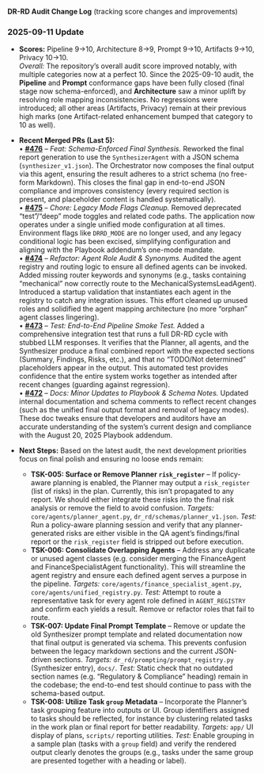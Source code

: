 **DR-RD Audit Change Log** (tracking score changes and improvements)

### 2025-09-11 Update

* **Scores:** Pipeline 9→10, Architecture 8→9, Prompt 9→10, Artifacts 9→10, Privacy 10→10.  
  *Overall:* The repository’s overall audit score improved notably, with multiple categories now at a perfect 10. Since the 2025-09-10 audit, the **Pipeline** and **Prompt** conformance gaps have been fully closed (final stage now schema-enforced), and **Architecture** saw a minor uplift by resolving role mapping inconsistencies. No regressions were introduced; all other areas (Artifacts, Privacy) remain at their previous high marks (one Artifact-related enhancement bumped that category to 10 as well).

* **Recent Merged PRs (Last 5):**  
  • **[#476](#)** – *Feat: Schema-Enforced Final Synthesis.* Reworked the final report generation to use the `SynthesizerAgent` with a JSON schema (`synthesizer_v1.json`). The Orchestrator now composes the final output via this agent, ensuring the result adheres to a strict schema (no free-form Markdown). This closes the final gap in end-to-end JSON compliance and improves consistency (every required section is present, and placeholder content is handled systematically).  
  • **[#475](#)** – *Chore: Legacy Mode Flags Cleanup.* Removed deprecated “test”/“deep” mode toggles and related code paths. The application now operates under a single unified mode configuration at all times. Environment flags like `DRRD_MODE` are no longer used, and any legacy conditional logic has been excised, simplifying configuration and aligning with the Playbook addendum’s one-mode mandate.  
  • **[#474](#)** – *Refactor: Agent Role Audit & Synonyms.* Audited the agent registry and routing logic to ensure all defined agents can be invoked. Added missing router keywords and synonyms (e.g., tasks containing “mechanical” now correctly route to the MechanicalSystemsLeadAgent). Introduced a startup validation that instantiates each agent in the registry to catch any integration issues. This effort cleaned up unused roles and solidified the agent mapping architecture (no more “orphan” agent classes lingering).  
  • **[#473](#)** – *Test: End-to-End Pipeline Smoke Test.* Added a comprehensive integration test that runs a full DR-RD cycle with stubbed LLM responses. It verifies that the Planner, all agents, and the Synthesizer produce a final combined report with the expected sections (Summary, Findings, Risks, etc.), and that no “TODO/Not determined” placeholders appear in the output. This automated test provides confidence that the entire system works together as intended after recent changes (guarding against regression).  
  • **[#472](#)** – *Docs: Minor Updates to Playbook & Schema Notes.* Updated internal documentation and schema comments to reflect recent changes (such as the unified final output format and removal of legacy modes). These doc tweaks ensure that developers and auditors have an accurate understanding of the system’s current design and compliance with the August 20, 2025 Playbook addendum.

* **Next Steps:** Based on the latest audit, the next development priorities focus on final polish and ensuring no loose ends remain:  
  * **TSK-005: Surface or Remove Planner `risk_register`** – If policy-aware planning is enabled, the Planner may output a `risk_register` (list of risks) in the plan. Currently, this isn’t propagated to any report. We should either integrate these risks into the final risk analysis or remove the field to avoid confusion. *Targets:* `core/agents/planner_agent.py`, `dr_rd/schemas/planner_v1.json`. *Test:* Run a policy-aware planning session and verify that any planner-generated risks are either visible in the QA agent’s findings/final report or the `risk_register` field is stripped out before execution.  
  * **TSK-006: Consolidate Overlapping Agents** – Address any duplicate or unused agent classes (e.g. consider merging the FinanceAgent and FinanceSpecialistAgent functionality). This will streamline the agent registry and ensure each defined agent serves a purpose in the pipeline. *Targets:* `core/agents/finance_specialist_agent.py`, `core/agents/unified_registry.py`. *Test:* Attempt to route a representative task for every agent role defined in `AGENT_REGISTRY` and confirm each yields a result. Remove or refactor roles that fail to route.  
  * **TSK-007: Update Final Prompt Template** – Remove or update the old Synthesizer prompt template and related documentation now that final output is generated via schema. This prevents confusion between the legacy markdown sections and the current JSON-driven sections. *Targets:* `dr_rd/prompting/prompt_registry.py` (Synthesizer entry), `docs/`. *Test:* Static check that no outdated section names (e.g. “Regulatory & Compliance” heading) remain in the codebase; the end-to-end test should continue to pass with the schema-based output.  
  * **TSK-008: Utilize Task `group` Metadata** – Incorporate the Planner’s task grouping feature into outputs or UI. Group identifiers assigned to tasks should be reflected, for instance by clustering related tasks in the work plan or final report for better readability. *Targets:* `app/` UI display of plans, `scripts/` reporting utilities. *Test:* Enable grouping in a sample plan (tasks with a `group` field) and verify the rendered output clearly denotes the groups (e.g., tasks under the same group are presented together with a heading or label).
